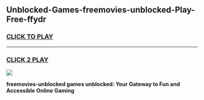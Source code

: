 
## Unblocked-Games-freemovies-unblocked-Play-Free-ffydr
<h3>
<a href="https://premium76.site?title=freemovies-unblocked&ref=21A">CLICK TO PLAY</a></h3>
<hr>

<h3>
<a href="https://premium76.site?title=freemovies-unblocked&ref=21A">CLICK 2 PLAY</a>
  
</h3>

<a href="https://premium76.site?title=freemovies-unblocked&ref=21A"><img src="https://clearcache.store/games.png"></a>


**freemovies-unblocked games unblocked: Your Gateway to Fun and Accessible Online Gaming**
